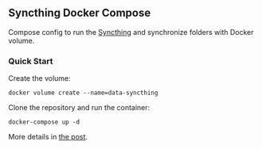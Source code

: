 ## Syncthing Docker Compose

Compose config to run the [Syncthing](https://syncthing.net/) and synchronize folders with Docker volume.

### Quick Start

Create the volume:

```
docker volume create --name=data-syncthing
```

Clone the repository and run the container:

```
docker-compose up -d
```

More details in [the post](http://slowprog.su/syncthing-docker-compose/).